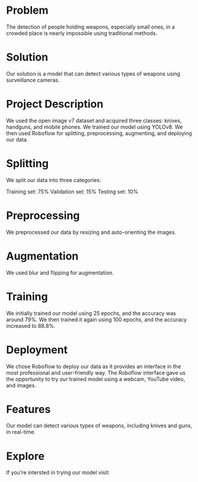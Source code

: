 # Problem
The detection of people holding weapons, especially small ones, in a crowded place is nearly impossible using traditional methods.

# Solution
Our solution is a model that can detect various types of weapons using surveillance cameras.

# Project Description
We used the open image v7 dataset and acquired three classes: knives, handguns, and mobile phones. We trained our model using YOLOv8. We then used Roboflow for splitting, preprocessing, augmenting, and deploying our data.

# Splitting
We split our data into three categories:

Training set: 75%
Validation set: 15%
Testing set: 10%

# Preprocessing
We preprocessed our data by resizing and auto-orienting the images.

# Augmentation
We used blur and flipping for augmentation.

# Training
We initially trained our model using 25 epochs, and the accuracy was around 79%. We then trained it again using 100 epochs, and the accuracy increased to 88.8%.

# Deployment
We chose Roboflow to deploy our data as it provides an interface in the most professional and user-friendly way. The Roboflow interface gave us the opportunity to try our trained model using a webcam, YouTube video, and images.

# Features
Our model can detect various types of weapons, including knives and guns, in real-time.

# Explore
If you're intersted in trying our model visit: 
